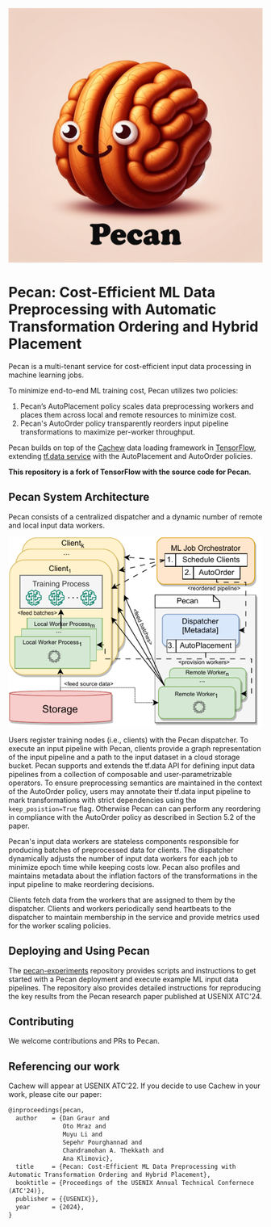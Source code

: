 <p align="center">
  <img src="docs/figures/pecan_logo.png" />
</p>

# Pecan: Cost-Efficient ML Data Preprocessing with Automatic Transformation Ordering and Hybrid Placement

Pecan is a multi-tenant service for cost-efficient input data processing in machine learning jobs. 

To minimize end-to-end ML training cost, Pecan utilizes two policies: 
1) Pecan’s AutoPlacement policy scales data preprocessing workers and places them across local and remote resources to minimize cost.
2) Pecan's AutoOrder policy transparently reorders input pipeline transformations to maximize per-worker throughput.

Pecan builds on top of the [Cachew](https://www.usenix.org/system/files/atc22-graur.pdf) data loading framework in [TensorFlow](https://github.com/tensorflow/tensorflow), extending [tf.data service](https://www.tensorflow.org/api_docs/python/tf/data/experimental/service) with the AutoPlacement and AutoOrder policies. 

**This repository is a fork of TensorFlow with the source code for Pecan.**


## Pecan System Architecture

Pecan consists of a centralized dispatcher and a dynamic number of remote and local input data workers.

<p align="center">
  <img src="docs/figures/pecan_system_diagram.drawio.png" />
</p>

Users register training nodes (i.e., clients) with the Pecan dispatcher. To execute an input pipeline with Pecan, clients provide a graph representation of the input pipeline and a path to the input dataset in a cloud storage bucket. Pecan supports and extends the tf.data API for defining input data pipelines from a collection of composable and user-parametrizable operators. To ensure preprocessing semantics are maintained in the context of the AutoOrder policy, users may annotate their tf.data input pipeline to mark transformations with strict dependencies using the `keep_posistion=True` flag. Otherwise Pecan can can perform any reordering in compliance with the AutoOrder policy as described in Section 5.2 of the paper.

Pecan's input data workers are stateless components responsible for producing batches of preprocessed data for clients. The dispatcher dynamically adjusts the number of input data workers for each job to minimize epoch time while keeping costs low. Pecan also profiles and maintains metadata about the inflation factors of the transformations in the input pipeline to make reordering decisions.

Clients fetch data from the workers that are assigned to them by the dispatcher. Clients and workers periodically send heartbeats to the dispatcher to maintain membership in the service and provide metrics used for the worker scaling policies.

## Deploying and Using Pecan

The [pecan-experiments](https://github.com/eth-easl/pecan-experiments) repository provides scripts and instructions to get started with a Pecan deployment and execute example ML input data pipelines. The repository also provides detailed instructions for reproducing the key results from the Pecan research paper published at USENIX ATC'24. 

## Contributing

We welcome contributions and PRs to Pecan.
 
## Referencing our work

Cachew will appear at USENIX ATC'22. If you decide to use Cachew in your work, please cite our paper: 

```
@inproceedings{pecan,
  author    = {Dan Graur and
               Oto Mraz and
               Muyu Li and
               Sepehr Pourghannad and
               Chandramohan A. Thekkath and
               Ana Klimovic},
  title     = {Pecan: Cost-Efficient ML Data Preprocessing with Automatic Transformation Ordering and Hybrid Placement},
  booktitle = {Proceedings of the USENIX Annual Technical Confernece (ATC'24)},
  publisher = {{USENIX}},
  year      = {2024},
}
```

